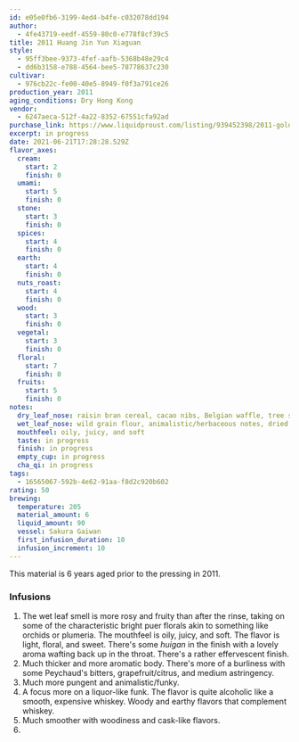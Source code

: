 ```yaml
---
id: e05e0fb6-3199-4ed4-b4fe-c032078dd194
author:
  - 4fe43719-eedf-4559-80c0-e778f8cf39c5
title: 2011 Huang Jin Yun Xiaguan
style:
  - 95ff3bee-9373-4fef-aafb-5368b48e29c4
  - dd6b3158-e788-4564-bee5-78778637c230
cultivar:
  - 976cb22c-fe00-40e5-8949-f0f3a791ce26
production_year: 2011
aging_conditions: Dry Hong Kong
vendor:
  - 6247aeca-512f-4a22-8352-67551cfa92ad
purchase_link: https://www.liquidproust.com/listing/939452398/2011-golden-xiaguan-sampler-60g
excerpt: in progress
date: 2021-06-21T17:28:28.529Z
flavor_axes:
  cream:
    start: 2
    finish: 0
  umami:
    start: 5
    finish: 0
  stone:
    start: 3
    finish: 0
  spices:
    start: 4
    finish: 0
  earth:
    start: 4
    finish: 0
  nuts_roast:
    start: 4
    finish: 0
  wood:
    start: 3
    finish: 0
  vegetal:
    start: 3
    finish: 0
  floral:
    start: 7
    finish: 0
  fruits:
    start: 5
    finish: 0
notes:
  dry_leaf_nose: raisin bran cereal, cacao nibs, Belgian waffle, tree sap
  wet_leaf_nose: wild grain flour, animalistic/herbaceous notes, dried flowers, blueberries
  mouthfeel: oily, juicy, and soft
  taste: in progress
  finish: in progress
  empty_cup: in progress
  cha_qi: in progress
tags:
  - 16565067-592b-4e62-91aa-f8d2c920b602
rating: 50
brewing:
  temperature: 205
  material_amount: 6
  liquid_amount: 90
  vessel: Sakura Gaiwan
  first_infusion_duration: 10
  infusion_increment: 10
---
```

This material is 6 years aged prior to the pressing in 2011.

### Infusions

1. The wet leaf smell is more rosy and fruity than after the rinse, taking on some of the characteristic bright puer florals akin to something like orchids or plumeria. The mouthfeel is oily, juicy, and soft. The flavor is light, floral, and sweet. There's some *huigan* in the finish with a lovely aroma wafting back up in the throat. There's a rather effervescent finish.
2. Much thicker and more aromatic body. There's more of a burliness with some Peychaud's bitters, grapefruit/citrus, and medium astringency.
3. Much more pungent and animalistic/funky.
4. A focus more on a liquor-like funk. The flavor is quite alcoholic like a smooth, expensive whiskey. Woody and earthy flavors that complement whiskey.
5. Much smoother with woodiness and cask-like flavors.
6.
